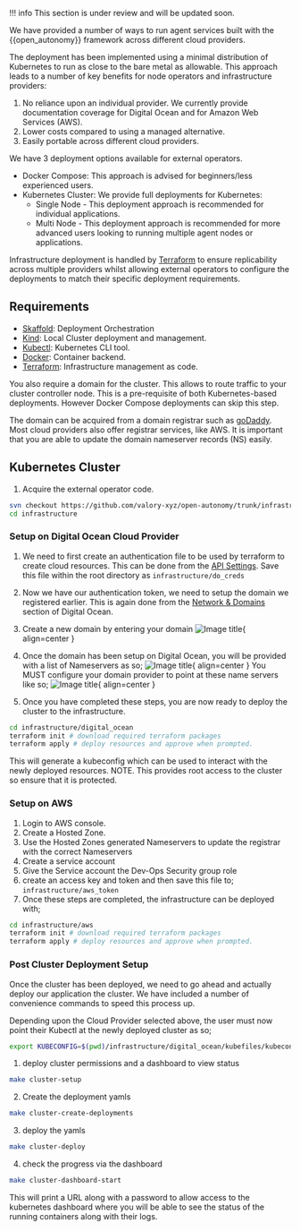 !!! info
    This section is under review and will be updated soon.

We have provided a number of ways to run agent services built with the {{open_autonomy}} framework across different cloud providers.

The deployment has been implemented using a minimal distribution of Kubernetes to run as close to the bare metal as allowable. This approach leads to a number of key benefits for node operators and infrastructure providers:

1. No reliance upon an individual provider. We currently provide documentation coverage for Digital Ocean and for Amazon Web Services (AWS).
2. Lower costs compared to using a managed alternative.
3. Easily portable across different cloud providers.

We have 3 deployment options available for external operators.

- Docker Compose: This approach is advised for beginners/less experienced users.
- Kubernetes Cluster: We provide full deployments for Kubernetes:
    - Single Node - This deployment approach is recommended for individual applications.
    - Multi Node - This deployment approach is recommended for more advanced users looking to running multiple agent nodes or applications.

Infrastructure deployment is handled by [Terraform](https://www.terraform.io/) to ensure replicability across multiple providers whilst allowing external operators to configure the deployments to match their specific deployment requirements.

## Requirements

- [Skaffold](https://skaffold.dev/docs/install/): Deployment Orchestration
- [Kind](https://kind.sigs.k8s.io/docs/user/quick-start/#installation): Local Cluster deployment and management.
- [Kubectl](https://kubernetes.io/docs/tasks/tools/): Kubernetes CLI tool.
- [Docker](https://docs.docker.com/get-docker/): Container backend.
- [Terraform](https://www.terraform.io/downloads.html): Infrastructure management as code.

You also require a domain for the cluster. This allows to route traffic to your cluster controller node. This is a pre-requisite of both Kubernetes-based deployments. However Docker Compose deployments can skip this step.

The domain can be acquired from a domain registrar such as [goDaddy](https://www.godaddy.com). Most cloud providers also offer registrar services, like AWS. It is important that you are able to update the domain nameserver records (NS) easily.

## Kubernetes Cluster

1. Acquire the external operator code.
```bash
svn checkout https://github.com/valory-xyz/open-autonomy/trunk/infrastructure
cd infrastructure
```

### Setup on Digital Ocean Cloud Provider
1. We need to first create an authentication file to be used by terraform to create cloud resources. This can be done from the [API Settings](https://cloud.digitalocean.com/account/api/tokens). Save this file within the root directory as ```infrastructure/do_creds```
2. Now we have our authentication token, we need to setup the domain we registered earlier. This is again done from the [Network & Domains](https://cloud.digitalocean.com/networking/domains) section of Digital Ocean.
3. Create a new domain by entering your domain
![Image title](./images/networking_page.png){ align=center }

4. Once the domain has been setup on Digital Ocean, you will be provided with a list of Nameservers as so;
![Image title](./images/do_name_servers.png){ align=center }
You MUST configure your domain provider to point at these name servers like so;
![Image title](./images/name_server_setup.png){ align=center }

5. Once you have completed these steps, you are now ready to deploy the cluster to the infrastructure.
```bash
cd infrastructure/digital_ocean
terraform init # download required terraform packages
terraform apply # deploy resources and approve when prompted.
```
This will generate a kubeconfig which can be used to interact with the newly deployed resources. NOTE. This provides root access to the cluster so ensure that it is protected.

### Setup on AWS
1. Login to AWS console.
2. Create a Hosted Zone.
3. Use the Hosted Zones generated Nameservers to update the registrar with the correct Nameservers
4. Create a service account
5. Give the Service account the Dev-Ops Security group role
6. create an access key and token and then save this file to;
```infrastructure/aws_token```
7. Once these steps are completed, the infrastructure can be deployed with;
```bash
cd infrastructure/aws
terraform init # download required terraform packages
terraform apply # deploy resources and approve when prompted.
```

### Post Cluster Deployment Setup

Once the cluster has been deployed, we need to go ahead and actually deploy our application the cluster. We have included a number of convenience commands to speed this process up.

Depending upon the Cloud Provider selected above, the user must now point their Kubectl at the newly deployed cluster as so;

```bash
export KUBECONFIG=$(pwd)/infrastructure/digital_ocean/kubefiles/kubeconfig
```

1. deploy cluster permissions and a dashboard to view status
```bash
make cluster-setup
```
2. Create the deployment yamls
```bash
make cluster-create-deployments
```
3. deploy the yamls
```bash
make cluster-deploy
```
4. check the progress via the dashboard
```bash
make cluster-dashboard-start
```

This will print a URL along with a password to allow access to the kubernetes dashboard where you will be able to see the status of the running containers along with their logs.
